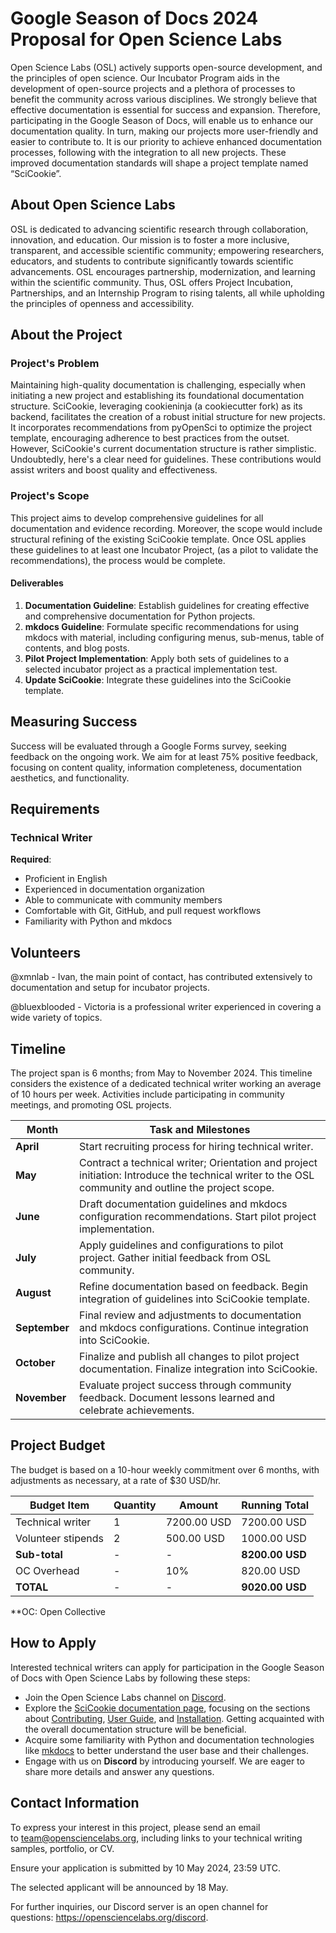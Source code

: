 # Google Season of Docs 2024 Proposal for Open Science Labs

Open Science Labs (OSL) actively supports open-source development, and the
principles of open science. Our Incubator Program aids in the development of
open-source projects and a plethora of processes to benefit the community across
various disciplines. We strongly believe that effective documentation is
essential for success and expansion. Therefore, participating in the Google
Season of Docs, will enable us to enhance our documentation quality. In turn,
making our projects more user-friendly and easier to contribute to. It is our
priority to achieve enhanced documentation processes, following with the
integration to all new projects. These improved documentation standards will
shape a project template named “SciCookie”.

## About Open Science Labs

OSL is dedicated to advancing scientific research through collaboration,
innovation, and education. Our mission is to foster a more inclusive,
transparent, and accessible scientific community; empowering researchers,
educators, and students to contribute significantly towards scientific
advancements. OSL encourages partnership, modernization, and learning within the
scientific community. Thus, OSL offers Project Incubation, Partnerships, and an
Internship Program to rising talents, all while upholding the principles of
openness and accessibility.

## About the Project

### Project's Problem

Maintaining high-quality documentation is challenging, especially when
initiating a new project and establishing its foundational documentation
structure. SciCookie, leveraging cookieninja (a cookiecutter fork) as its
backend, facilitates the creation of a robust initial structure for new
projects. It incorporates recommendations from pyOpenSci to optimize the project
template, encouraging adherence to best practices from the outset. However,
SciCookie's current documentation structure is rather simplistic. Undoubtedly,
here's a clear need for guidelines. These contributions would assist writers and
boost quality and effectiveness.

### Project's Scope

This project aims to develop comprehensive guidelines for all documentation and
evidence recording. Moreover, the scope would include structural refining of the
existing SciCookie template. Once OSL applies these guidelines to at least one
Incubator Project, (as a pilot to validate the recommendations), the process
would be complete.

#### Deliverables

1. **Documentation Guideline**: Establish guidelines for creating effective and
   comprehensive documentation for Python projects.
2. **mkdocs Guideline**: Formulate specific recommendations for using mkdocs
   with material, including configuring menus, sub-menus, table of contents, and
   blog posts.
3. **Pilot Project Implementation**: Apply both sets of guidelines to a selected
   incubator project as a practical implementation test.
4. **Update SciCookie**: Integrate these guidelines into the SciCookie template.

## Measuring Success

Success will be evaluated through a Google Forms survey, seeking feedback on the
ongoing work. We aim for at least 75% positive feedback, focusing on content
quality, information completeness, documentation aesthetics, and functionality.

## Requirements

### Technical Writer

**Required**:

- Proficient in English
- Experienced in documentation organization
- Able to communicate with community members
- Comfortable with Git, GitHub, and pull request workflows
- Familiarity with Python and mkdocs

## Volunteers

@xmnlab - Ivan, the main point of contact, has contributed extensively to
documentation and setup for incubator projects.

@bluexblooded - Victoria is a professional writer experienced in covering a wide
variety of topics.

## Timeline

The project span is 6 months; from May to November 2024. This timeline considers
the existence of a dedicated technical writer working an average of 10 hours per
week. Activities include participating in community meetings, and promoting OSL
projects.

| Month         | Task and Milestones                                                                                                                                 |
| ------------- | --------------------------------------------------------------------------------------------------------------------------------------------------- |
| **April**     | Start recruiting process for hiring technical writer.                                                                                               |
| **May**       | Contract a technical writer; Orientation and project initiation: Introduce the technical writer to the OSL community and outline the project scope. |
| **June**      | Draft documentation guidelines and mkdocs configuration recommendations. Start pilot project implementation.                                        |
| **July**      | Apply guidelines and configurations to pilot project. Gather initial feedback from OSL community.                                                   |
| **August**    | Refine documentation based on feedback. Begin integration of guidelines into SciCookie template.                                                    |
| **September** | Final review and adjustments to documentation and mkdocs configurations. Continue integration into SciCookie.                                       |
| **October**   | Finalize and publish all changes to pilot project documentation. Finalize integration into SciCookie.                                               |
| **November**  | Evaluate project success through community feedback. Document lessons learned and celebrate achievements.                                           |

## Project Budget

The budget is based on a 10-hour weekly commitment over 6 months, with
adjustments as necessary, at a rate of $30 USD/hr.

| Budget Item        | Quantity | Amount      | Running Total   |
| ------------------ | -------- | ----------- | --------------- |
| Technical writer   | 1        | 7200.00 USD | 7200.00 USD     |
| Volunteer stipends | 2        | 500.00 USD  | 1000.00 USD     |
| **Sub-total**      | -        | -           | **8200.00 USD** |
| OC Overhead        | -        | 10%         | 820.00 USD      |
| **TOTAL**          | -        | -           | **9020.00 USD** |

\*\*OC: Open Collective

## How to Apply

Interested technical writers can apply for participation in the Google Season of
Docs with Open Science Labs by following these steps:

- Join the Open Science Labs channel on
  [Discord](https://opensciencelabs.org/discord).
- Explore the
  [SciCookie documentation page](https://osl-incubator.github.io/scicookie/),
  focusing on the sections about
  [Contributing](https://osl-incubator.github.io/scicookie/install/),
  [User Guide](https://osl-incubator.github.io/scicookie/guide/), and
  [Installation](https://osl-incubator.github.io/scicookie/install/). Getting
  acquainted with the overall documentation structure will be beneficial.
- Acquire some familiarity with Python and documentation technologies like
  [mkdocs](https://www.mkdocs.org/) to better understand the user base and their
  challenges.
- Engage with us on **Discord** by introducing yourself. We are eager to share
  more details and answer any questions.

## Contact Information

To express your interest in this project, please send an email
to team@opensciencelabs.org, including links to your technical writing samples,
portfolio, or CV.

Ensure your application is submitted by 10 May 2024, 23:59 UTC.

The selected applicant will be announced by 18 May.

For further inquiries, our Discord server is an open channel for
questions: https://opensciencelabs.org/discord.
